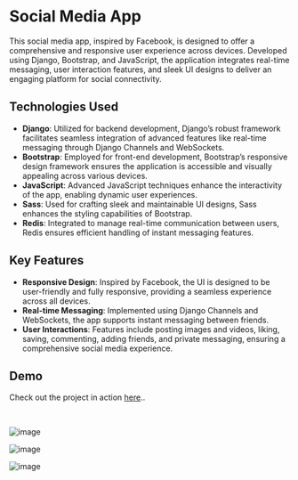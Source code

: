 
# Social Media App

This social media app, inspired by Facebook, is designed to offer a comprehensive and responsive user experience across devices. Developed using Django, Bootstrap, and JavaScript, the application integrates real-time messaging, user interaction features, and sleek UI designs to deliver an engaging platform for social connectivity.

## Technologies Used

- **Django**: Utilized for backend development, Django’s robust framework facilitates seamless integration of advanced features like real-time messaging through Django Channels and WebSockets.
- **Bootstrap**: Employed for front-end development, Bootstrap’s responsive design framework ensures the application is accessible and visually appealing across various devices.
- **JavaScript**: Advanced JavaScript techniques enhance the interactivity of the app, enabling dynamic user experiences.
- **Sass**: Used for crafting sleek and maintainable UI designs, Sass enhances the styling capabilities of Bootstrap.
- **Redis**: Integrated to manage real-time communication between users, Redis ensures efficient handling of instant messaging features.

## Key Features

- **Responsive Design**: Inspired by Facebook, the UI is designed to be user-friendly and fully responsive, providing a seamless experience across all devices.
- **Real-time Messaging**: Implemented using Django Channels and WebSockets, the app supports instant messaging between friends.
- **User Interactions**: Features include posting images and videos, liking, saving, commenting, adding friends, and private messaging, ensuring a comprehensive social media experience.

## Demo

Check out the project in action [here]([https://lnkd.in/g_SGjpDW](https://echomesh.onrender.com/))..


<br>


![image](https://github.com/jishnukm9/echomesh/assets/99253054/f10d1391-10ac-463b-a06d-e37c825e49ac)

![image](https://github.com/jishnukm9/echomesh/assets/99253054/f1a78b2c-1032-4895-a20a-0bab28f571f3)

![image](https://github.com/jishnukm9/echomesh/assets/99253054/e7a7e4b9-ae35-45ac-88a3-07c85af36d7b)


